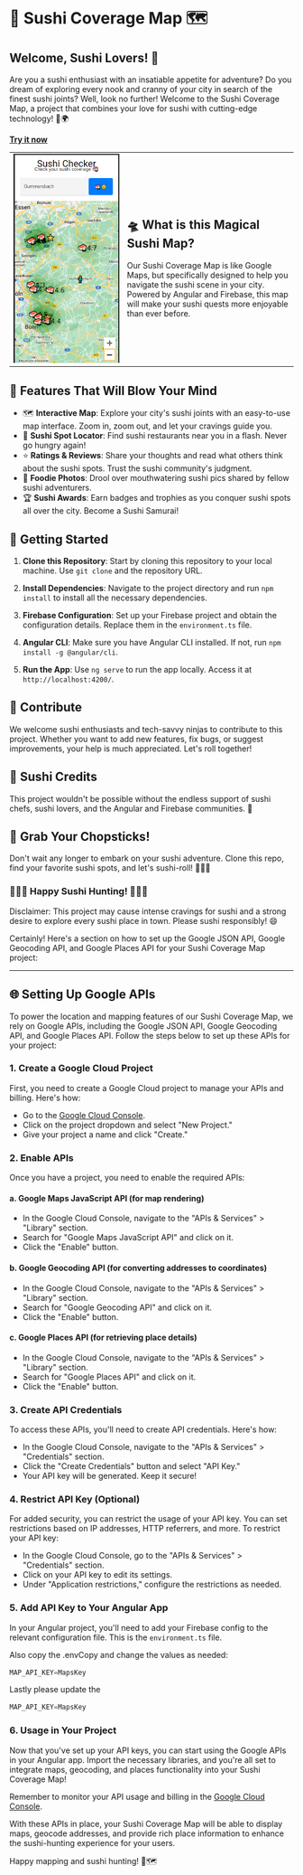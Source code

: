 # 🍣 Sushi Coverage Map 🗺️

## Welcome, Sushi Lovers! 🍣

Are you a sushi enthusiast with an insatiable appetite for adventure? Do you dream of exploring every nook and cranny of your city in search of the finest sushi joints? Well, look no further! Welcome to the Sushi Coverage Map, a project that combines your love for sushi with cutting-edge technology! 🍣🌍

[**Try it now**](https://sushi-coverage-check.firebaseapp.com/)

<table style="width: 100%;">
  <tr>
    <td style="width: 40%; text-align: center;">
      <img src="Screenshot.png" alt="Sushi Coverage Map Screenshot" width="300">
    </td>
    <td style="width: 60%;">
        <h2>🛸 What is this Magical Sushi Map?</h2>
        Our Sushi Coverage Map is like Google Maps, but specifically designed to help you navigate the sushi scene in your city. Powered by Angular and Firebase, this map will make your sushi quests more enjoyable than ever before. 
    </td>
  </tr>
</table>


## 🌟 Features That Will Blow Your Mind

- 🗺️ **Interactive Map**: Explore your city's sushi joints with an easy-to-use map interface. Zoom in, zoom out, and let your cravings guide you.
- 🍣 **Sushi Spot Locator**: Find sushi restaurants near you in a flash. Never go hungry again!
- ⭐ **Ratings & Reviews**: Share your thoughts and read what others think about the sushi spots. Trust the sushi community's judgment.
- 📸 **Foodie Photos**: Drool over mouthwatering sushi pics shared by fellow sushi adventurers.
- 🏆 **Sushi Awards**: Earn badges and trophies as you conquer sushi spots all over the city. Become a Sushi Samurai!

## 🚀 Getting Started

1. **Clone this Repository**: Start by cloning this repository to your local machine. Use `git clone` and the repository URL.

2. **Install Dependencies**: Navigate to the project directory and run `npm install` to install all the necessary dependencies.

3. **Firebase Configuration**: Set up your Firebase project and obtain the configuration details. Replace them in the `environment.ts` file.

4. **Angular CLI**: Make sure you have Angular CLI installed. If not, run `npm install -g @angular/cli`.

5. **Run the App**: Use `ng serve` to run the app locally. Access it at `http://localhost:4200/`.

## 🤖 Contribute

We welcome sushi enthusiasts and tech-savvy ninjas to contribute to this project. Whether you want to add new features, fix bugs, or suggest improvements, your help is much appreciated. Let's roll together!

## 🍣 Sushi Credits

This project wouldn't be possible without the endless support of sushi chefs, sushi lovers, and the Angular and Firebase communities. 🙏

## 🍱 Grab Your Chopsticks!

Don't wait any longer to embark on your sushi adventure. Clone this repo, find your favorite sushi spots, and let's sushi-roll! 🍣🍣🍣

### 🍣🍣🍣 Happy Sushi Hunting! 🍣🍣🍣

Disclaimer: This project may cause intense cravings for sushi and a strong desire to explore every sushi place in town. Please sushi responsibly! 😄

Certainly! Here's a section on how to set up the Google JSON API, Google Geocoding API, and Google Places API for your Sushi Coverage Map project:

---

## 🌐 Setting Up Google APIs

To power the location and mapping features of our Sushi Coverage Map, we rely on Google APIs, including the Google JSON API, Google Geocoding API, and Google Places API. Follow the steps below to set up these APIs for your project:

### 1. **Create a Google Cloud Project**

First, you need to create a Google Cloud project to manage your APIs and billing. Here's how:

- Go to the [Google Cloud Console](https://console.cloud.google.com/).
- Click on the project dropdown and select "New Project."
- Give your project a name and click "Create."

### 2. **Enable APIs**

Once you have a project, you need to enable the required APIs:

#### a. Google Maps JavaScript API (for map rendering)

- In the Google Cloud Console, navigate to the "APIs & Services" > "Library" section.
- Search for "Google Maps JavaScript API" and click on it.
- Click the "Enable" button.

#### b. Google Geocoding API (for converting addresses to coordinates)

- In the Google Cloud Console, navigate to the "APIs & Services" > "Library" section.
- Search for "Google Geocoding API" and click on it.
- Click the "Enable" button.

#### c. Google Places API (for retrieving place details)

- In the Google Cloud Console, navigate to the "APIs & Services" > "Library" section.
- Search for "Google Places API" and click on it.
- Click the "Enable" button.

### 3. **Create API Credentials**

To access these APIs, you'll need to create API credentials. Here's how:

- In the Google Cloud Console, navigate to the "APIs & Services" > "Credentials" section.
- Click the "Create Credentials" button and select "API Key."
- Your API key will be generated. Keep it secure!

### 4. **Restrict API Key (Optional)**

For added security, you can restrict the usage of your API key. You can set restrictions based on IP addresses, HTTP referrers, and more. To restrict your API key:

- In the Google Cloud Console, go to the "APIs & Services" > "Credentials" section.
- Click on your API key to edit its settings.
- Under "Application restrictions," configure the restrictions as needed.

### 5. **Add API Key to Your Angular App**

In your Angular project, you'll need to add your Firebase config to the relevant configuration file. This is the `environment.ts` file.

Also copy the .envCopy and change the values as needed:

```typescript
MAP_API_KEY=MapsKey
```

Lastly please update the 

```typescript
MAP_API_KEY=MapsKey
```

### 6. **Usage in Your Project**

Now that you've set up your API keys, you can start using the Google APIs in your Angular app. Import the necessary libraries, and you're all set to integrate maps, geocoding, and places functionality into your Sushi Coverage Map!

Remember to monitor your API usage and billing in the [Google Cloud Console](https://console.cloud.google.com/).

With these APIs in place, your Sushi Coverage Map will be able to display maps, geocode addresses, and provide rich place information to enhance the sushi-hunting experience for your users.

Happy mapping and sushi hunting! 🍣🗺️